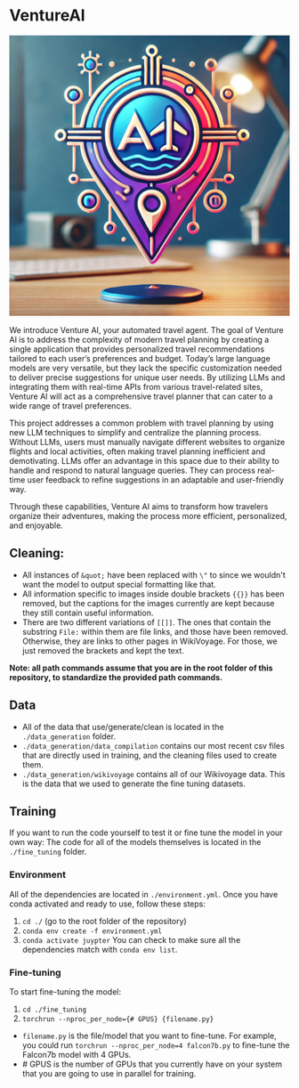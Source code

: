 # VentureAI

![VentureAI Logo](./VentureAI.png)

We introduce Venture AI, your automated travel agent. The goal of Venture AI is to address the complexity of modern travel planning by creating a single application that provides personalized travel recommendations tailored to each user’s preferences and budget. Today’s large language models are very versatile, but they lack the specific customization needed to deliver precise suggestions for unique user needs. By utilizing LLMs and integrating them with real-time APIs from various travel-related sites, Venture AI will act as a comprehensive travel planner that can cater to a wide range of travel preferences.

This project addresses a common problem with travel planning by using new LLM techniques to simplify and centralize the planning process. Without LLMs, users must manually navigate different websites to organize flights and local activities, often making travel planning inefficient and demotivating. LLMs offer an advantage in this space due to their ability to handle and respond to natural language queries. They can process real-time user feedback to refine suggestions in an adaptable and user-friendly way.

Through these capabilities, Venture AI aims to transform how travelers organize their adventures, making the process more efficient, personalized, and enjoyable.

## Cleaning:
* All instances of `&quot;` have been replaced with `\"` to since we wouldn't want the model to output special formatting like that.
* All information specific to images inside double brackets `{{}}` has been removed, but the captions for the images currently are kept because they still contain useful information.
* There are two different variations of `[[]]`. The ones that contain the substring `File:` within them are file links, and those have been removed. Otherwise, they are links to other pages in WikiVoyage. For those, we just removed the brackets and kept the text.

**Note: all path commands assume that you are in the root folder of this repository, to standardize the provided path commands.**
## Data
* All of the data that use/generate/clean is located in the `./data_generation` folder.
* `./data_generation/data_compilation` contains our most recent csv files that are directly used in training, and the cleaning files used to create them.
* `./data_generation/wikivoyage` contains all of our Wikivoyage data. This is the data that we used to generate the fine tuning datasets.


## Training
If you want to run the code yourself to test it or fine tune the model in your own way:
The code for all of the models themselves is located in the `./fine_tuning` folder.
### Environment
All of the dependencies are located in `./environment.yml`. Once you have conda activated and ready to use, follow these steps:
1. `cd ./` (go to the root folder of the repository) 
2. `conda env create -f environment.yml`
3. `conda activate juypter`
You can check to make sure all the dependencies match with `conda env list`.
### Fine-tuning
To start fine-tuning the model:
1. `cd ./fine_tuning`
2. `torchrun --nproc_per_node={# GPUS} {filename.py}` 
 * `filename.py` is the file/model that you want to fine-tune. For example, you could run `torchrun --nproc_per_node=4 falcon7b.py` to fine-tune the Falcon7b model with 4 GPUs.
 * \# GPUS is the number of GPUs that you currently have on your system that you are going to use in parallel for training.